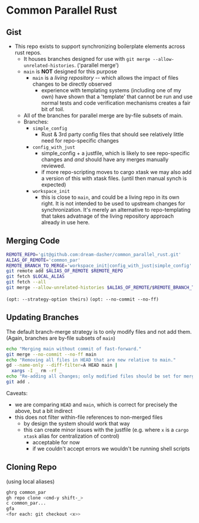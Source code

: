 # Common Parallel Rust

## Gist
- This repo exists to support synchronizing boilerplate elements across rust repos.
  - It houses branches designed for use with `git merge --allow-unrelated-histories`. ('parallel merge')
  - `main` is **NOT** designed for this purpose
    - `main` is a *living repository* -- which allows the impact of files changes to be directly observed
      - experience with templating systems (including one of my own) have shown that a 'template' that cannot be run and use normal tests and code verification mechanisms creates a fair bit of toil.
  - All of the branches for parallel merge are by-file subsets of main.
  - Branches:
    - `simple_config`
      - Rust & 3rd party config files that should see relatively little need for repo-specific changes
    - `config_with_just`
      - simple_config + a justfile, which is likely to see repo-specific changes and *and* should have any merges manually reviewed.
      - if more repo-scripting moves to cargo xtask we may also add a version of this with xtask files.  (until then manual synch is expected)
    - `workspace_init`
      - this is close to `main`, and could be a living repo in its own right.  It is not intended to be used to upstream changes for synchronization.  It's merely an alternative to repo-templating that takes advatnage of the living repository approach already in use here.

## Merging Code
```zsh
REMOTE_REPO='git@github.com:dream-dasher/common_parallel_rust.git'
ALIAS_OF_REMOTE='common_par'
REMOTE_BRANCH_TO_MERGE='workspace_init|config_with_just|simple_config'
git remote add $ALIAS_OF_REMOTE $REMOTE_REPO
git fetch $LOCAL_ALIAS
git fetch --all
git merge --allow-unrelated-histories $ALIAS_OF_REMOTE/$REMOTE_BRANCH_TO_MERGE 
```
`(opt: --strategy-option theirs)`
`(opt: --no-commit --no-ff)`


## Updating Branches
The default branch-merge strategy is to only modify files and not add them.
(Again, branches are by-file subsets of `main`)
```zsh
echo "Merging main without commit of fast-forward."
git merge --no-commit --no-ff main
echo "Removing all files in HEAD that are new relative to main."
gd --name-only --diff-filter=A HEAD main | 
  xargs -I _ rm -rf _
echo "Re-adding all changes; only modified files should be set for merge."
git add .
```
Caveats:
 - we are comparing `HEAD` and `main`, which is correct for precisely the above, but a bit indirect
 - this does not filter within-file references to non-merged files
   - by design the system should work that way
   - this can create minor issues with the justfile (e.g. where `x` is a `cargo xtask` alias for centralization of control)
     - acceptable for now
     - if we couldn't accept errors we wouldn't be running shell scripts

## Cloning Repo
(using local aliases)
```zsh
ghrg common_par
gh repo clone <cmd-y shift-_>
c common_par...
gfa
<for each: git checkout <x>>
```
